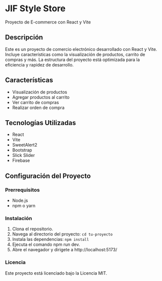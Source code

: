 # JIF Style Store

Proyecto de E-commerce con React y Vite

## Descripción

Este es un proyecto de comercio electrónico desarrollado con React y Vite. Incluye características como la visualización de productos, carrito de compras y más. La estructura del proyecto está optimizada para la eficiencia y rapidez de desarrollo.

## Características

- Visualización de productos
- Agregar productos al carrito
- Ver carrito de compras
- Realizar orden de compra

## Tecnologías Utilizadas

- React
- Vite
- SweetAlert2
- Bootstrap
- Slick Slider
- Firebase

## Configuración del Proyecto

### Prerrequisitos

- Node.js
- npm o yarn

### Instalación

1. Clona el repositorio.
2. Navega al directorio del proyecto: `cd tu-proyecto`
3. Instala las dependencias: `npm install`
4. Ejecuta el comando npm run dev.
5. Abre el navegador y dirigete a http://localhost:5173/

### Licencia

Este proyecto está licenciado bajo la Licencia MIT. 